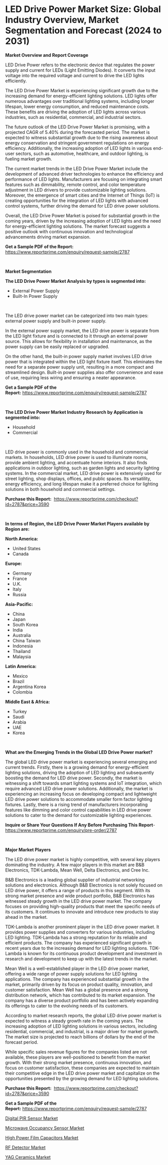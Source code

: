<p><h1>LED Drive Power Market Size: Global Industry Overview, Market Segmentation and Forecast (2024 to 2031)</h1></p><p><strong>Market Overview and Report Coverage</strong></p>
<p><p>LED Drive Power refers to the electronic device that regulates the power supply and current for LEDs (Light Emitting Diodes). It converts the input voltage into the required voltage and current to drive the LED lights efficiently.</p><p>The LED Drive Power Market is experiencing significant growth due to the increasing demand for energy-efficient lighting solutions. LED lights offer numerous advantages over traditional lighting systems, including longer lifespan, lower energy consumption, and reduced maintenance costs. These benefits are driving the adoption of LED lights across various industries, such as residential, commercial, and industrial sectors.</p><p>The future outlook of the LED Drive Power Market is promising, with a projected CAGR of 5.40% during the forecasted period. The market is expected to witness substantial growth due to the rising awareness about energy conservation and stringent government regulations on energy efficiency. Additionally, the increasing adoption of LED lights in various end-user sectors, such as automotive, healthcare, and outdoor lighting, is fueling market growth.</p><p>The current market trends in the LED Drive Power Market include the development of advanced driver technologies to enhance the efficiency and performance of LED lights. Manufacturers are focusing on integrating smart features such as dimmability, remote control, and color temperature adjustment in LED drivers to provide customizable lighting solutions. Moreover, the emergence of smart cities and the Internet of Things (IoT) is creating opportunities for the integration of LED lights with advanced control systems, further driving the demand for LED drive power solutions.</p><p>Overall, the LED Drive Power Market is poised for substantial growth in the coming years, driven by the increasing adoption of LED lights and the need for energy-efficient lighting solutions. The market forecast suggests a positive outlook with continuous innovation and technological advancements driving market expansion.</p></p>
<p><strong>Get a Sample PDF of the Report:</strong> <a href="https://www.reportprime.com/enquiry/request-sample/2787">https://www.reportprime.com/enquiry/request-sample/2787</a></p>
<p>&nbsp;</p>
<p><strong>Market Segmentation</strong></p>
<p><strong>The LED Drive Power Market Analysis by types is segmented into:</strong></p>
<p><ul><li>External Power Supply</li><li>Built-In Power Supply</li></ul></p>
<p>&nbsp;</p>
<p><p>The LED drive power market can be categorized into two main types: external power supply and built-in power supply. </p><p>In the external power supply market, the LED drive power is separate from the LED light fixture and is connected to it through an external power source. This allows for flexibility in installation and maintenance, as the power supply can be easily replaced or upgraded.</p><p>On the other hand, the built-in power supply market involves LED drive power that is integrated within the LED light fixture itself. This eliminates the need for a separate power supply unit, resulting in a more compact and streamlined design. Built-in power supplies also offer convenience and ease of use, requiring less wiring and ensuring a neater appearance.</p></p>
<p><strong>Get a Sample PDF of the Report:</strong>&nbsp;<a href="https://www.reportprime.com/enquiry/request-sample/2787">https://www.reportprime.com/enquiry/request-sample/2787</a></p>
<p>&nbsp;</p>
<p><strong>The LED Drive Power Market Industry Research by Application is segmented into:</strong></p>
<p><ul><li>Household</li><li>Commercial</li></ul></p>
<p>&nbsp;</p>
<p><p>LED drive power is commonly used in the household and commercial markets. In households, LED drive power is used to illuminate rooms, provide ambient lighting, and accentuate home interiors. It also finds applications in outdoor lighting, such as garden lights and security lighting systems. In the commercial market, LED drive power is extensively used for street lighting, shop displays, offices, and public spaces. Its versatility, energy efficiency, and long lifespan make it a preferred choice for lighting solutions in both household and commercial settings.</p></p>
<p><strong>Purchase this Report:</strong>&nbsp; <a href="https://www.reportprime.com/checkout?id=2787&price=3590">https://www.reportprime.com/checkout?id=2787&price=3590</a></p>
<p>&nbsp;</p>
<p><strong>In terms of Region, the LED Drive Power Market Players available by Region are:</strong></p>
<p>
    <p> <strong> North America: </strong>
        <ul>
            <li>United States</li>
            <li>Canada</li>
        </ul>
        </p> 
    <p> <strong> Europe: </strong>
        <ul>
            <li>Germany</li>
            <li>France</li>
            <li>U.K.</li>
            <li>Italy</li>
            <li>Russia</li>
        </ul>
        </p> 
    <p> <strong> Asia-Pacific: </strong>
        <ul>
            <li>China</li>
            <li>Japan</li>
            <li>South Korea</li>
            <li>India</li>
            <li>Australia</li>
            <li>China Taiwan</li>
            <li>Indonesia</li>
            <li>Thailand</li>
            <li>Malaysia</li>
        </ul>
        </p> 
    <p> <strong> Latin America: </strong>
        <ul>
            <li>Mexico</li>
            <li>Brazil</li>
            <li>Argentina Korea</li>
            <li>Colombia</li>
        </ul>
        </p> 
    <p> <strong> Middle East & Africa: </strong>
        <ul>
            <li>Turkey</li>
            <li>Saudi</li>
            <li>Arabia</li>
            <li>UAE</li>
            <li>Korea</li>
        </ul>
    </p>
    </p>
<p>&nbsp;</p>
<p><strong>What are the Emerging Trends in the Global LED Drive Power market?</strong></p>
<p><p>The global LED drive power market is experiencing several emerging and current trends. Firstly, there is a growing demand for energy-efficient lighting solutions, driving the adoption of LED lighting and subsequently boosting the demand for LED drive power. Secondly, the market is witnessing a shift towards smart lighting systems and IoT integration, which require advanced LED drive power solutions. Additionally, the market is experiencing an increasing focus on developing compact and lightweight LED drive power solutions to accommodate smaller form factor lighting fixtures. Lastly, there is a rising trend of manufacturers incorporating features like dimming and color control capabilities in LED drive power solutions to cater to the demand for customizable lighting experiences.</p></p>
<p><strong>Inquire or Share Your Questions If Any Before Purchasing This Report</strong>- <a href="https://www.reportprime.com/enquiry/pre-order/2787">https://www.reportprime.com/enquiry/pre-order/2787</a></p>
<p>&nbsp;</p>
<p><strong>Major Market Players</strong></p>
<p><p>The LED drive power market is highly competitive, with several key players dominating the industry. A few major players in this market are B&B Electronics, TDK-Lambda, Mean Well, Delta Electronics, and Cree Inc.</p><p>B&B Electronics is a leading global supplier of industrial networking solutions and electronics. Although B&B Electronics is not solely focused on LED drive power, it offers a range of products in this segment. With its strong market presence and wide product portfolio, B&B Electronics has witnessed steady growth in the LED drive power market. The company focuses on providing high-quality products that meet the specific needs of its customers. It continues to innovate and introduce new products to stay ahead in the market.</p><p>TDK-Lambda is another prominent player in the LED drive power market. It provides power supplies and converters for various industries, including LED lighting. TDK-Lambda has a strong reputation for its reliable and efficient products. The company has experienced significant growth in recent years due to the increasing demand for LED lighting solutions. TDK-Lambda is known for its continuous product development and investment in research and development to keep up with the latest trends in the market.</p><p>Mean Well is a well-established player in the LED drive power market, offering a wide range of power supply solutions for LED lighting applications. The company has experienced substantial growth in the market, primarily driven by its focus on product quality, innovation, and customer satisfaction. Mean Well has a global presence and a strong distribution network, which has contributed to its market expansion. The company has a diverse product portfolio and has been actively expanding its offerings to cater to the evolving needs of its customers.</p><p>According to market research reports, the global LED drive power market is expected to witness a steady growth rate in the coming years. The increasing adoption of LED lighting solutions in various sectors, including residential, commercial, and industrial, is a major driver for market growth. The market size is projected to reach billions of dollars by the end of the forecast period.</p><p>While specific sales revenue figures for the companies listed are not available, these players are well-positioned to benefit from the market growth. With their strong market presence, continuous innovation, and focus on customer satisfaction, these companies are expected to maintain their competitive edge in the LED drive power market and capitalize on the opportunities presented by the growing demand for LED lighting solutions.</p></p>
<p><strong>Purchase this Report:</strong>&nbsp;&nbsp;<a href="https://www.reportprime.com/checkout?id=2787&price=3590">https://www.reportprime.com/checkout?id=2787&price=3590</a></p>
<p></p>
<p><strong>Get a Sample PDF of the Report:</strong>&nbsp;<a href="https://www.reportprime.com/enquiry/request-sample/2787">https://www.reportprime.com/enquiry/request-sample/2787</a></p>
<p><p><a href="https://github.com/ruslanpoljakovrd177/Market-Research-Report-List-2/blob/main/digital-pir-sensor-market.md">Digital PIR Sensor Market</a></p><p><a href="https://github.com/gulaimolin/Market-Research-Report-List-2/blob/main/microwave-occupancy-sensor-market.md">Microwave Occupancy Sensor Market</a></p><p><a href="https://github.com/gdfhhhj/Market-Research-Report-List-2/blob/main/high-power-film-capacitors-market.md">High Power Film Capacitors Market</a></p><p><a href="https://github.com/abbypearson7765/Market-Research-Report-List-2/blob/main/rf-detector-market.md">RF Detector Market</a></p><p><a href="https://github.com/grishafomin4852/Market-Research-Report-List-2/blob/main/yag-ceramics-market.md">YAG Ceramics Market</a></p></p>